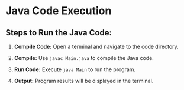 # Java Code Execution

## Steps to Run the Java Code:

1. **Compile Code:** Open a terminal and navigate to the code directory.

2. **Compile:** Use `javac Main.java` to compile the Java code.

3. **Run Code:** Execute `java Main` to run the program.

4. **Output:** Program results will be displayed in the terminal.

